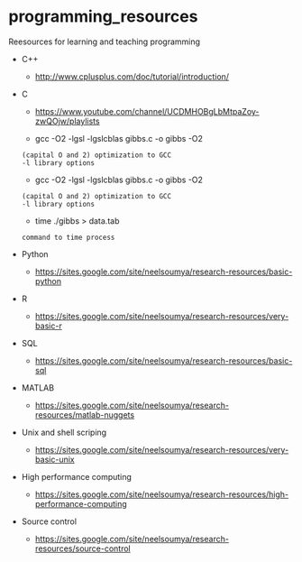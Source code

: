 # programming_resources

Reesources for learning and teaching programming

*   C++

      *  http://www.cplusplus.com/doc/tutorial/introduction/

* C

     * https://www.youtube.com/channel/UCDMHOBgLbMtpaZoy-zwQOjw/playlists

     * gcc -O2 -lgsl -lgslcblas gibbs.c -o gibbs
      -O2 
      
      (capital O and 2) optimization to GCC
      -l library options
      
     * gcc -O2 -lgsl -lgslcblas gibbs.c -o gibbs
      -O2 
      
      (capital O and 2) optimization to GCC
      -l library options

     * time ./gibbs > data.tab
      
      command to time process 
        
* Python

     * https://sites.google.com/site/neelsoumya/research-resources/basic-python


* R

     * https://sites.google.com/site/neelsoumya/research-resources/very-basic-r     


* SQL

     * https://sites.google.com/site/neelsoumya/research-resources/basic-sql

* MATLAB

     * https://sites.google.com/site/neelsoumya/research-resources/matlab-nuggets
     

* Unix and shell scriping

     * https://sites.google.com/site/neelsoumya/research-resources/very-basic-unix
     

* High performance computing

     * https://sites.google.com/site/neelsoumya/research-resources/high-performance-computing

* Source control

     * https://sites.google.com/site/neelsoumya/research-resources/source-control

